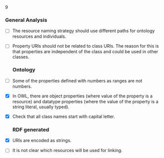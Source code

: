 9
   ### General Analysis
- [ ] The resource naming strategy should use different paths for ontology resources and individuals.
- [ ] Property URIs should not be related to class URIs. The reason for this is that properties are independent of the class and could be used in other classes.

    ### Ontology
- [ ] Some of the properties defined with numbers as ranges are not numbers.
- [x] In OWL, there are object properties (where value of the property is a resource) and datatype properties (where the value of the property is a string literal, usually             typed). 
- [x] Check that all class names start with capital letter.
   ### RDF generated
 - [x] URIs are encoded as strings.
 - [ ] It is not clear which resources will be used for linking.
